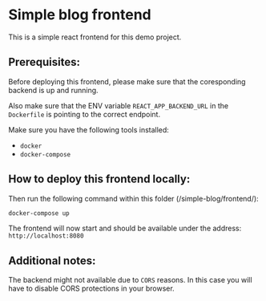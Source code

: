# Simple blog frontend

This is a simple react frontend for this demo project.

## Prerequisites:

Before deploying this frontend, please make sure that the coresponding backend is up and running.

Also make sure that the ENV variable ``REACT_APP_BACKEND_URL`` in the `Dockerfile` is pointing to the correct endpoint.

Make sure you have the following tools installed:
- `docker`
- `docker-compose`

## How to deploy this frontend locally:

Then run the following command within this folder (/simple-blog/frontend/):
```bash
docker-compose up
```

The frontend will now start and should be available under the address:
`http://localhost:8080`

## Additional notes:

The backend might not available due to ``CORS`` reasons. In this case you will have to disable CORS protections in your browser.